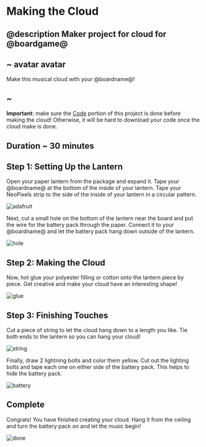 # Making the Cloud

## @description Maker project for cloud for @boardgame@

## ~ avatar avatar

Make this musical cloud with your @boardname@!

## ~

**Important**: make sure the [Code](/projects/cloud/code) portion of this project is done before making the cloud! Otherwise, it will be hard to download your code once the cloud make is done.

## Duration ~ 30 minutes

## Step 1: Setting Up the Lantern

Open your paper lantern from the package and expand it. Tape your @boardname@ at the bottom of the inside of your lantern. Tape your NeoPixels strip to the side of the inside of your lantern in a circular pattern.

![adafruit](/static/cp/projects/musical-cloud/adafruit.jpg)

Next, cut a small hole on the bottom of the lantern near the board and put the wire for the battery pack through the paper. Connect it to your @boardname@ and let the battery pack hang down outside of the lantern.

![hole](/static/cp/projects/musical-cloud/hole.jpg)

## Step 2: Making the Cloud

Now, hot glue your polyester filling or cotton onto the lantern piece by piece. Get creative and make your cloud have an interesting shape!

![glue](/static/cp/projects/musical-cloud/glue.jpg)

## Step 3: Finishing Touches

Cut a piece of string to let the cloud hang down to a length you like. Tie both ends to the lantern so you can hang your cloud!

![string](/static/cp/projects/musical-cloud/string.jpg)

Finally, draw 2 lightning bolts and color them yellow. Cut out the lighting bolts and tape each one on either side of the battery pack. This helps to hide the battery pack.

![battery](/static/cp/projects/musical-cloud/battery.jpg)

## Complete

Congrats! You have finished creating your cloud. Hang it from the ceiling and turn the battery pack on and let the music begin!

![done](/static/cp/projects/musical-cloud/done.jpg)